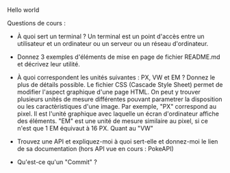 Hello world

Questions de cours :
- À quoi sert un terminal ?
  Un terminal est un point d'accès entre un utilisateur et un ordinateur ou un serveur ou un réseau d'ordinateur.

- Donnez 3 exemples d'éléments de mise en page de fichier README.md et décrivez leur utilité.
  
    
- À quoi correspondent les unités suivantes : PX, VW et EM ? Donnez le plus de détails possible.
  Le fichier CSS (Cascade Style Sheet) permet de modifier l'aspect graphique d'une page HTML. On peut y trouver plusieurs unités de mesure différentes pouvant parametrer la disposition ou les caractèristiques d'une image. Par exemple, "PX" correspond au pixel. Il est l'unité graphique avec laquelle un écran d'ordinateur affiche des éléments. "EM" est une unité de mesure similaire au pixel, si ce n'est que 1 EM équivaut à 16 PX. Quant au "VW" 
    
- Trouvez une API et expliquez-moi à quoi sert-elle et donnez-moi le lien de sa documentation (hors API vue en cours : PokeAPI)
    
- Qu'est-ce qu'un "Commit" ?
